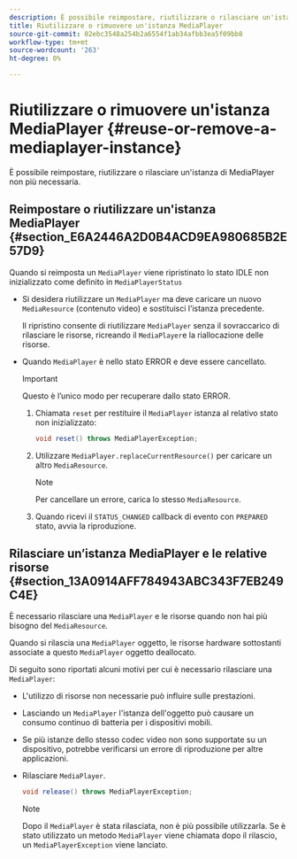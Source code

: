 ```yaml
---
description: È possibile reimpostare, riutilizzare o rilasciare un'istanza di MediaPlayer non più necessaria.
title: Riutilizzare o rimuovere un'istanza MediaPlayer
source-git-commit: 02ebc3548a254b2a6554f1ab34afbb3ea5f09bb8
workflow-type: tm+mt
source-wordcount: '263'
ht-degree: 0%

---
```


# Riutilizzare o rimuovere un&#39;istanza MediaPlayer {#reuse-or-remove-a-mediaplayer-instance}

È possibile reimpostare, riutilizzare o rilasciare un&#39;istanza di MediaPlayer non più necessaria.

## Reimpostare o riutilizzare un&#39;istanza MediaPlayer {#section_E6A2446A2D0B4ACD9EA980685B2E57D9}

Quando si reimposta un `MediaPlayer` viene ripristinato lo stato IDLE non inizializzato come definito in `MediaPlayerStatus`

* Si desidera riutilizzare un `MediaPlayer` ma deve caricare un nuovo `MediaResource` (contenuto video) e sostituisci l’istanza precedente.

  Il ripristino consente di riutilizzare `MediaPlayer` senza il sovraccarico di rilasciare le risorse, ricreando il `MediaPlayer`e la riallocazione delle risorse.

* Quando `MediaPlayer` è nello stato ERROR e deve essere cancellato.

  >[!IMPORTANT]
  >
  >Questo è l’unico modo per recuperare dallo stato ERROR.

   1. Chiamata `reset` per restituire il `MediaPlayer` istanza al relativo stato non inizializzato:

      ```java
      void reset() throws MediaPlayerException; 
      ```

   1. Utilizzare `MediaPlayer.replaceCurrentResource()` per caricare un altro `MediaResource`.

      >[!NOTE]
      >
      >Per cancellare un errore, carica lo stesso `MediaResource`.

   1. Quando ricevi il `STATUS_CHANGED` callback di evento con `PREPARED` stato, avvia la riproduzione.

## Rilasciare un’istanza MediaPlayer e le relative risorse {#section_13A0914AFF784943ABC343F7EB249C4E}

È necessario rilasciare una `MediaPlayer` e le risorse quando non hai più bisogno del `MediaResource`.

Quando si rilascia una `MediaPlayer` oggetto, le risorse hardware sottostanti associate a questo `MediaPlayer` oggetto deallocato.

Di seguito sono riportati alcuni motivi per cui è necessario rilasciare una `MediaPlayer`:

* L&#39;utilizzo di risorse non necessarie può influire sulle prestazioni.
* Lasciando un `MediaPlayer` l&#39;istanza dell&#39;oggetto può causare un consumo continuo di batteria per i dispositivi mobili.
* Se più istanze dello stesso codec video non sono supportate su un dispositivo, potrebbe verificarsi un errore di riproduzione per altre applicazioni.

* Rilasciare `MediaPlayer`.

  ```java
  void release() throws MediaPlayerException;
  ```

  >[!NOTE]
  >
  >Dopo il `MediaPlayer` è stata rilasciata, non è più possibile utilizzarla. Se è stato utilizzato un metodo `MediaPlayer` viene chiamata dopo il rilascio, un `MediaPlayerException` viene lanciato.
